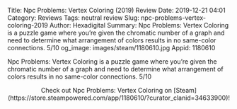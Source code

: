 Title: Npc Problems: Vertex Coloring (2019) Review
Date: 2019-12-21 04:01
Category: Reviews
Tags: neutral review
Slug: npc-problems-vertex-coloring-2019
Author: Hexadigital
Summary: Npc Problems: Vertex Coloring is a puzzle game where you’re given the chromatic number of a graph and need to determine what arrangement of colors results in no same-color connections. 5/10
og_image: images/steam/1180610.jpg
Appid: 1180610

Npc Problems: Vertex Coloring is a puzzle game where you’re given the chromatic number of a graph and need to determine what arrangement of colors results in no same-color connections. 5/10

<center>Check out Npc Problems: Vertex Coloring on [Steam](https://store.steampowered.com/app/1180610/?curator_clanid=34633900)!</center>

